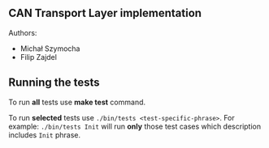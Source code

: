 ## CAN Transport Layer implementation

Authors:

* Michał Szymocha
* Filip Zajdel


## Running the tests

To run **all** tests use **make test** command.

To run **selected** tests use ```./bin/tests <test-specific-phrase>```. For example: ```./bin/tests Init``` will run **only** those test cases which description includes ```Init``` phrase.
